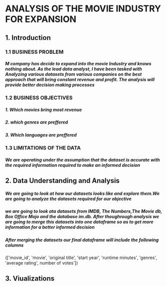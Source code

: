 # ANALYSIS OF THE MOVIE INDUSTRY FOR EXPANSION
## 1. Introduction
### 1.1 BUSINESS PROBLEM
##### M company has decide to expand into the movie Industry and knows nothing about. As the lead data analyst, I have been tasked with Analyzing various datasets from various companies on the best approach that will bring constant revenue and profit. The analysis will provide better decision making processes
### 1.2 BUSINESS OBJECTIVES
##### 1. Which movies bring most revenue
##### 2. which genres are preffered
##### 3. Which languages are preffered
### 1.3 LIMITATIONS OF THE DATA
##### We are operating under the assumption that the dataset is accurate with the required information required to make an informed decision
## 2. Data Understanding and Analysis
##### We are going to look at how our datasets looks like and explore them.We are going to analyze the datasets required for our objective
##### we are going to look ata datasets from IMDB, The Numbers,The Movie db, Box Office Mojo and the database im.db. After thoughrough analysis we are going to merge this datasets into one dataframe so as to get more information for a better informed decision
##### After merging the datasets our final dataframe will include the following columns
#####
(['movie_id', 'movie', 'original title', 'start year', 'runtime minutes', 'genres', 'average rating', number of votes'])
## 3. Viualizations

